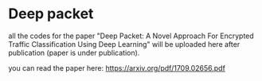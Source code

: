 Deep packet
==========

all the codes for the paper "Deep Packet: A Novel Approach For Encrypted Traffic
Classification Using Deep Learning" will be uploaded here
after publication (paper is under publication).


you can read the paper here:
https://arxiv.org/pdf/1709.02656.pdf
